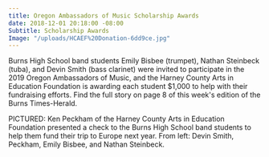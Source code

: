 ```yaml
---
title: Oregon Ambassadors of Music Scholarship Awards
date: 2018-12-01 20:18:00 -08:00
Subtitle: Scholarship Awards
Image: "/uploads/HCAEF%20Donation-6dd9ce.jpg"
---
```


Burns High School band students Emily Bisbee (trumpet), Nathan Steinbeck (tuba), and Devin Smith (bass clarinet) were invited to participate in the 2019 Oregon Ambassadors of Music, and the Harney County Arts in Education Foundation is awarding each student $1,000 to help with their fundraising efforts. Find the full story on page 8 of this week's edition of the Burns Times-Herald. 

PICTURED: Ken Peckham of the Harney County Arts in Education Foundation presented a check to the Burns High School band students to help them fund their trip to Europe next year. From left: Devin Smith, Peckham, Emily Bisbee, and Nathan Steinbeck.